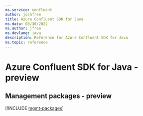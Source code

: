 ```yaml
---
ms.service: confluent
author: joshfree
title: Azure Confluent SDK for Java
ms.data: 08/30/2022
ms.author: jfree
ms.devlang: java
description: Reference for Azure Confluent SDK for Java
ms.topic: reference
---
```

# Azure Confluent SDK for Java - preview

## Management packages - preview
[!INCLUDE [mgmt-packages](confluent-mgmt-index.md)]
